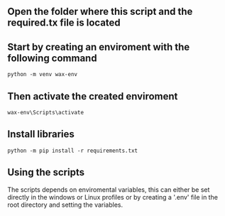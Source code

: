 
## Open the folder where this script and the required.tx file is located

## Start by creating an enviroment with the following command
```python -m venv wax-env```


## Then activate the created enviroment
```wax-env\Scripts\activate```


## Install libraries
```python -m pip install -r requirements.txt```


## Using the scripts
The scripts depends on enviromental variables, this can either be set directly in the windows or Linux profiles 
or by creating a '.env' file in the root directory and setting the variables.


